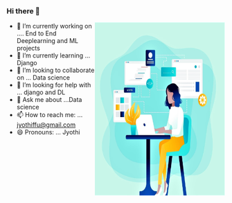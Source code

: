 ### Hi there 👋



<img src="https://github.com/Jyothif/Jyothif/blob/main/3.jpg"
     align=right
     width = '300'
     height = '400'
     />

- 🔭 I’m currently working on .... End to End Deeplearning and ML projects
- 🌱 I’m currently learning ... Django
- 👯 I’m looking to collaborate on ... Data science
- 🤔 I’m looking for help with ... django and DL
- 💬 Ask me about ...Data science
- 📫 How to reach me: ... jyothiffu@gmail.com
- 😄 Pronouns: ... Jyothi
